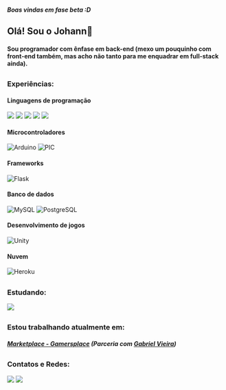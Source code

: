 ##### Boas vindas em fase beta :D

## Olá! Sou o Johann👋
#### Sou programador com ênfase em back-end (mexo um pouquinho com front-end também, mas acho não tanto para me enquadrar em full-stack ainda).

## <!-- Linha de divisão -->
### Experiências:
#### Linguagens de programação
![](https://img.shields.io/badge/C%23(Unity)-239120?style=for-the-badge&logo=c-sharp&logoColor=white)
![](https://img.shields.io/badge/C(PIC)-00599C?style=for-the-badge&logo=c&logoColor=white)
![](https://img.shields.io/badge/C%2B%2B(Arduino)-00599C?style=for-the-badge&logo=c%2B%2B&logoColor=white)
![](https://img.shields.io/badge/Python-3776AB?style=for-the-badge&logo=python&logoColor=white)
![](https://img.shields.io/badge/HTML5(Jinja2)-E34F26?style=for-the-badge&logo=html5&logoColor=white)

#### Microcontroladores
![Arduino](https://img.shields.io/badge/Arduino-00979D?style=for-the-badge&logo=Arduino&logoColor=white)
![PIC](https://img.shields.io/badge/PIC-FA7343?style=for-the-badge&logo=PIC&logoColor=white)

#### Frameworks
![Flask](https://img.shields.io/badge/Flask-000000?style=for-the-badge&logo=flask&logoColor=white)

#### Banco de dados
![MySQL](https://img.shields.io/badge/MySQL-00000F?style=for-the-badge&logo=mysql&logoColor=white)
![PostgreSQL](https://img.shields.io/badge/PostgreSQL-316192?style=for-the-badge&logo=postgresql&logoColor=white)

#### Desenvolvimento de jogos
![Unity](https://img.shields.io/badge/Unity-100000?style=for-the-badge&logo=unity&logoColor=white)

#### Nuvem
![Heroku](https://img.shields.io/badge/Heroku-430098?style=for-the-badge&logo=heroku&logoColor=white)

<!-- ##### |-----|  Python: Mediano  |-----|  C++ (Arduino): Mediano  |-----|  C# (Unity): Básico  |-----|  SQL(MySQL e PostgreSQL): Básico  |-----| -->

## <!-- Linha de divisão -->
### Estudando:
![](https://img.shields.io/badge/Python-3776AB?style=for-the-badge&logo=python&logoColor=white)


## <!-- Linha de divisão -->
### Estou trabalhando atualmente em:
##### [Marketplace - Gamersplace](https://github.com/Jherrerocavadas/Marketplace-Gamersplace) (Parceria com [Gabriel Vieira](https://github.com/vieiracodes/))


## <!-- Linha de divisão -->
### Contatos e Redes:
[![](https://img.shields.io/badge/LinkedIn-0077B5?style=for-the-badge&logo=linkedin&logoColor=white)](https://www.linkedin.com/in/jherrerocavadas/)
[![](https://img.shields.io/badge/Gmail-D14836?style=for-the-badge&logo=gmail&logoColor=white)]()

	
<!--
**Jherrerocavadas/Jherrerocavadas** is a ✨ _special_ ✨ repository because its `README.md` (this file) appears on your GitHub profile.

Here are some ideas to get you started:

- 🔭 I’m currently working on ...
- 🌱 I’m currently learning ...
- 👯 I’m looking to collaborate on ...
- 🤔 I’m looking for help with ...
- 💬 Ask me about ...
- 📫 How to reach me: ...
- 😄 Pronouns: ...
- ⚡ Fun fact: ...
-->
